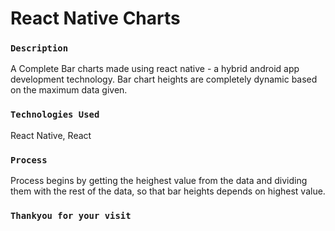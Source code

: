 # React Native Charts 

### `Description`
A Complete Bar charts made using react native - a hybrid android app development technology. Bar chart heights are completely dynamic based on the maximum 
data given.

### `Technologies Used`
React Native, React

### `Process`
Process begins by getting the heighest value from the data and dividing them with the rest of the data, so that bar heights depends on highest value. 

###  `Thankyou for your visit`
